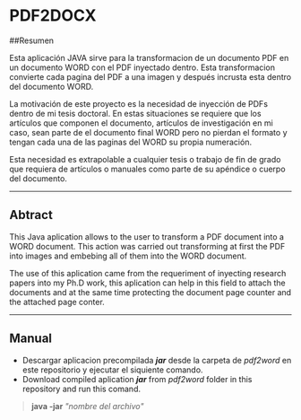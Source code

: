PDF2DOCX
===================

##Resumen

Esta aplicación JAVA sirve para la transformacion de un documento PDF en un documento WORD con el PDF inyectado dentro. Esta transformacion convierte cada pagina del PDF a una imagen y después incrusta esta dentro del documento WORD.

La motivación de este proyecto es la necesidad de inyección de PDFs dentro de mi tesis doctoral. En estas situaciones se requiere que los artículos que componen el documento, artículos de investigación en mi caso, sean parte de el documento final WORD pero no pierdan el formato y tengan cada una de las paginas del WORD su propia numeración.

Esta necesidad es extrapolable a cualquier tesis o trabajo de fin de grado que requiera de artículos o manuales como parte de su apéndice o cuerpo del documento.

--------

## Abtract 
 
This Java aplication allows to the user to transform a PDF document into a WORD document. This action was carried out transforming at first the PDF into images and embebing all of them into the WORD document.

The use of this aplication came from the requeriment of inyecting research papers into my Ph.D work, this aplication can help in this field to attach the documents and at the same time protecting the document page counter and the attached page conter.  

----------


Manual
-------------

- Descargar aplicacion precompilada ***jar***  desde la carpeta de *pdf2word* en este repositorio y ejecutar el siquiente comando.
- Download compiled aplication ***jar*** from *pdf2word* folder in this repository and run this comand.

> **java -jar** *"nombre del archivo"*
